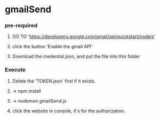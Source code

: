 # gmailSend

### pre-required
1. GO TO 'https://developers.google.com/gmail/api/quickstart/nodejs'

2. click the button 'Enable the gmail API'

3. Download the credential.json, and put the file into this folder

### Execute

1. Delete the 'TOKEN.json' first if it exists.

2. -> npm install

3. -> nodemon gmailSend.js

4. click the website in console, it's for the authorization.
